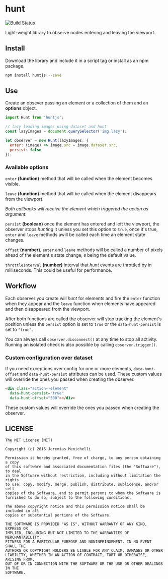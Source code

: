 # hunt

[![Build Status](https://travis-ci.org/jeremenichelli/hunt.svg)](https://travis-ci.org/jeremenichelli/hunt)

Light-weight library to observe nodes entering and leaving the viewport.


## Install

Download the library and include it in a script tag or install as an npm package.

```sh
npm install huntjs --save
```


## Use

Create an obsever passing an element or a collection of them and an **options** object.

```js
import Hunt from 'huntjs';

// lazy loading images using dataset and hunt
const lazyImages = document.querySelector('img.lazy');

let observer = new Hunt(lazyImages, {
  enter: (image) => image.src = image.dataset.src,
  persist: false
});
```

### Available options

`enter` **(function)** method that will be called when the element becomes visible.

`leave` **(function)** method that will be called when the element disappears from the viewport.

_Both callbacks will receive the element which triggered the action as argument._

`persist` **(boolean)** once the element has entered and left the viewport, the observer stops _hunting_ it unless you set this option to `true`, once it's true, `enter` and `leave` methods awill be called each time an element state changes.

`offset` **(number)**, `enter` and `leave` methods will be called a number of pixels ahead of the element's state change, `0` being the default value.

`throttleInterval` **(number)** interval that _hunt_ events are throttled by in milliseconds. This could be useful for performance.

## Workflow

Each observer you create will _hunt_ for elements and fire the `enter` function when they appear and the `leave` function when elements have appeared and then disappeared from the viewport.

After both functions are called the observer will stop tracking the element's position unless the `persist` option is set to `true` or the `data-hunt-persist` is set to `"true"`.

You can always call `observer.disconnect()` at any time to stop all activity. Running an isolated check is also possible by calling `observer.trigger()`.


### Custom configuration over dataset

If you need exceptions over config for one or more elements, `data-hunt-offset` and `data-hunt-persist` attributes can be used. These custom values will override the ones you passed when creating the observer.

```html
<div class="action--element"
  data-hunt-persist="true"
  data-hunt-offset="500"></div>
```

These custom values will override the ones you passed when creating the observer.


## LICENSE

```
The MIT License (MIT)

Copyright (c) 2016 Jeremias Menichelli

Permission is hereby granted, free of charge, to any person obtaining a copy
of this software and associated documentation files (the "Software"), to deal
in the Software without restriction, including without limitation the rights
to use, copy, modify, merge, publish, distribute, sublicense, and/or sell
copies of the Software, and to permit persons to whom the Software is
furnished to do so, subject to the following conditions:

The above copyright notice and this permission notice shall be included in all
copies or substantial portions of the Software.

THE SOFTWARE IS PROVIDED "AS IS", WITHOUT WARRANTY OF ANY KIND, EXPRESS OR
IMPLIED, INCLUDING BUT NOT LIMITED TO THE WARRANTIES OF MERCHANTABILITY,
FITNESS FOR A PARTICULAR PURPOSE AND NONINFRINGEMENT. IN NO EVENT SHALL THE
AUTHORS OR COPYRIGHT HOLDERS BE LIABLE FOR ANY CLAIM, DAMAGES OR OTHER
LIABILITY, WHETHER IN AN ACTION OF CONTRACT, TORT OR OTHERWISE, ARISING FROM,
OUT OF OR IN CONNECTION WITH THE SOFTWARE OR THE USE OR OTHER DEALINGS IN THE
SOFTWARE.
```

